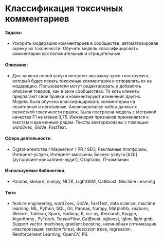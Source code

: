 # Классификация токсичных комментариев

#### Задача: 
- Ускорить модерацию комментариев в сообществе, автоматизировав оценку их токсичности. Обучить модель классифицировать комментарии как положительные и отрицательные.

#### Описание:
- Для запуска новой услуги интернет-магазину нужен инструмент, который будет искать токсичные комментарии и отправлять их на модерацию. Пользователи могут редактировать и добавлять описания товаров, как в вики сообществах. То есть клиенты предлагают свои правки и комментируют изменения других. Модель была обучена классифицировать комментарии на позитивные и негативные. Анализировался набор данных с разметкой токсичности правок. Была построена модель с метрикой качества F1 не менее 0,75. Инженерия признаков применяется к текстам и временным рядам. Тексты векторизованы с помощью word2vec, GloVe, FastText.

#### Сфера деятельности: 
- Digital-агентства / Маркетинг / PR / SEO, Рекламные платформы, Интернет-услуги, Интернет-магазины, Бизнес-услуги [b2b] (аутсорсинг-консалтинг-аудит), Стартапы, IT-компании

#### Используемые библиотеки:
- Pandas, sklearn, numpy, NLTK, LightGBM, CatBoost, Machine Learning

#### Теги:
- feature engineering, word2vec, GloVe, FastText, data science, machine learning, ML, Python, SQL, Git, Pandas, Numpy, Matplotlib, seaborn, Sklearn, Tableau, Spark, Hadoop, R, sci-py, Research, Kaggle, Algorithms , PyTorch, TensorFlow, CatBoost, xgboost, lgbm, light gmb, Support vector machines, gradient boosting, нелинейная оптимизация, кластеризация, random forest, descision trees, regression, Reinforcement Learning, OpenCV, PIL
